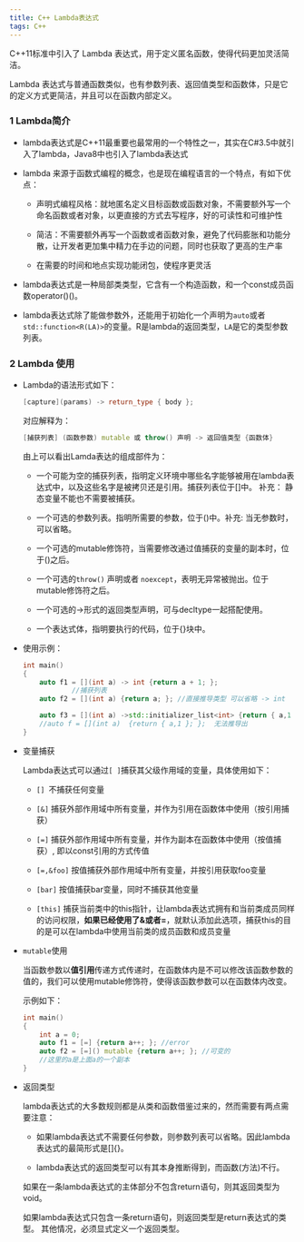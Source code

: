 ```yaml
---
title: C++ Lambda表达式
tags: C++
---
```




C++11标准中引入了 Lambda 表达式，用于定义匿名函数，使得代码更加灵活简洁。

Lambda 表达式与普通函数类似，也有参数列表、返回值类型和函数体，只是它的定义方式更简洁，并且可以在函数内部定义。

<!--more-->

### 1 Lambda简介

+ lambda表达式是C++11最重要也最常用的一个特性之一，其实在C#3.5中就引入了lambda，Java8中也引入了lambda表达式

+ lambda 来源于函数式编程的概念，也是现在编程语言的一个特点，有如下优点：

    + 声明式编程风格：就地匿名定义目标函数或函数对象，不需要额外写一个命名函数或者对象，以更直接的方式去写程序，好的可读性和可维护性

    + 简洁：不需要额外再写一个函数或者函数对象，避免了代码膨胀和功能分散，让开发者更加集中精力在手边的问题，同时也获取了更高的生产率

    + 在需要的时间和地点实现功能闭包，使程序更灵活

+ lambda表达式是一种局部类类型，它含有一个构造函数，和一个const成员函数operator()()。

+ lambda表达式除了能做参数外，还能用于初始化一个声明为`auto`或者`std::function<R(LA)>`的变量。R是lambda的返回类型，`LA`是它的类型参数列表。

### 2 Lambda 使用

+ Lambda的语法形式如下：

    ```cpp
    [capture](params) -> return_type { body };
    ```

    对应解释为：

    ```cpp
    [捕获列表] (函数参数) mutable 或 throw() 声明 -> 返回值类型 {函数体}
    ```

    由上可以看出Lamda表达的组成部件为：

    + 一个可能为空的捕获列表，指明定义环境中哪些名字能够被用在lambda表达式中，以及这些名字是被拷贝还是引用。捕获列表位于[]中。 补充： 静态变量不能也不需要被捕获。

    + 一个可选的参数列表。指明所需要的参数，位于()中。补充: 当无参数时，可以省略。

    + 一个可选的mutable修饰符，当需要修改通过值捕获的变量的副本时，位于()之后。

    + 一个可选的`throw()` 声明或者 `noexcept`，表明无异常被抛出。位于mutable修饰符之后。

    + 一个可选的->形式的返回类型声明，可与decltype一起搭配使用。

    + 一个表达式体，指明要执行的代码，位于{}块中。

+ 使用示例：

    ```cpp
    int main()
    {
        auto f1 = [](int a) -> int {return a + 1; };
                //捕获列表        
        auto f2 = [](int a) {return a; }; //直接推导类型 可以省略 -> int
	
	    auto f3 = [](int a) ->std::initializer_list<int> {return { a,1 }; };
	    //auto f = [](int a)  {return { a,1 }; };  无法推导出
    }
    ```
+ 变量捕获

    Lambda表达式可以通过`[ ]`捕获其父级作用域的变量，具体使用如下：

    + `[] `不捕获任何变量

    + `[&]` 捕获外部作用域中所有变量，并作为引用在函数体中使用（按引用捕获）

    + `[=]` 捕获外部作用域中所有变量，并作为副本在函数体中使用（按值捕获）, 即以const引用的方式传值

    + `[=,&foo]` 按值捕获外部作用域中所有变量，并按引用获取foo变量

    + `[bar]` 按值捕获bar变量，同时不捕获其他变量

    + `[this]` 捕获当前类中的this指针，让lambda表达式拥有和当前类成员同样的访问权限，**如果已经使用了&或者=**，就默认添加此选项，捕获this的目的是可以在lambda中使用当前类的成员函数和成员变量

+ `mutable`使用

    当函数参数以**值引用**传递方式传递时，在函数体内是不可以修改该函数参数的值的，我们可以使用mutable修饰符，使得该函数参数可以在函数体内改变。

    示例如下：

    ```cpp
    int main()
    {
        int a = 0;
        auto f1 = [=] {return a++; }; //error
        auto f2 = [=]() mutable {return a++; }; //可变的 
        //这里的a是上面a的一个副本
    }
    ```

+ 返回类型

    lambda表达式的大多数规则都是从类和函数借鉴过来的，然而需要有两点需要注意：

    + 如果lambda表达式不需要任何参数，则参数列表可以省略。因此lambda表达式的最简形式是[]{}。

    + lambda表达式的返回类型可以有其本身推断得到，而函数(方法)不行。

    如果在一条lambda表达式的主体部分不包含return语句，则其返回类型为void。
    
    如果lambda表达式只包含一条return语句，则返回类型是return表达式的类型。 其他情况，必须显式定义一个返回类型。


